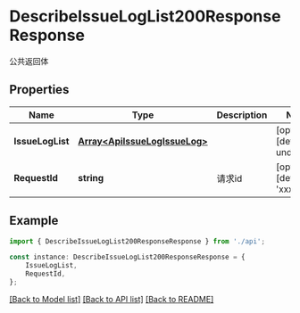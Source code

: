# DescribeIssueLogList200ResponseResponse

公共返回体

## Properties

Name | Type | Description | Notes
------------ | ------------- | ------------- | -------------
**IssueLogList** | [**Array&lt;ApiIssueLogIssueLog&gt;**](ApiIssueLogIssueLog.md) |  | [optional] [default to undefined]
**RequestId** | **string** | 请求id | [optional] [default to 'xxxxx']

## Example

```typescript
import { DescribeIssueLogList200ResponseResponse } from './api';

const instance: DescribeIssueLogList200ResponseResponse = {
    IssueLogList,
    RequestId,
};
```

[[Back to Model list]](../README.md#documentation-for-models) [[Back to API list]](../README.md#documentation-for-api-endpoints) [[Back to README]](../README.md)
